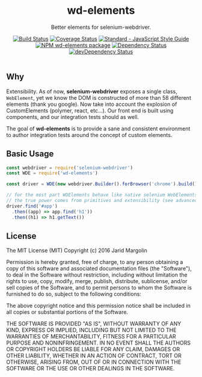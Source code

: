 <h1 align="center">wd-elements</h1>
<div align="center">
  <p>Better elements for selenium-webdriver.</p>
  <div>
  <a href="https://travis-ci.org/jaridmargolin/wd-elements"><img src="https://travis-ci.org/jaridmargolin/wd-elements.svg?branch=master" alt="Build Status"></a>
  <a href="https://coveralls.io/github/jaridmargolin/wd-elements?branch=master"><img src="https://coveralls.io/repos/github/jaridmargolin/wd-elements/badge.svg?branch=master" alt="Coverage Status"></a>
  <a href="http://standardjs.com/"><img src="https://img.shields.io/badge/code%20style-standard-brightgreen.svg" alt="Standard - JavaScript Style Guide"></a>
  </div>
  <div>
  <a href="https://npmjs.org/package/wd-elements"><img src="https://img.shields.io/npm/v/wd-elements.svg" alt="NPM wd-elements package"></a>
  <a href="https://david-dm.org/jaridmargolin/wd-elements"><img src="https://david-dm.org/jaridmargolin/wd-elements.svg" alt="Dependency Status"></a>
  <a href="https://david-dm.org/jaridmargolin/wd-elements#info=devDependencies"><img src="https://david-dm.org/jaridmargolin/wd-elements/dev-status.svg" alt="devDependency Status"></a>
  </div>
</div>
<br>

## Why

Extensibility. As of now, **selenium-webdriver** exposes a single class, `WebElement`, yet we know the DOM is constructed of more than 58 different elements (thank you google). Now take into account the explosion of CustomElements (polymer, react, etc...). Our front end is built using components, and our integration tests should as well.

The goal of **wd-elements** is to provide a sane and consistent environment to author integration tests around the concept of custom elements.

## Basic Usage

```js
const webdriver = require('selenium-webdriver')
const WDE = require('wd-elements')

const driver = WDE(new webdriver.Builder().forBrowser('chrome').build())

// for the most part WDElements behave like native selenium WebElements
// the true power comes from primitives and extensibility (see advanced usage)
driver.find('#app')
  .then((app) => app.find('h1'))
  .then((h1) => h1.getText())
```

## License

The MIT License (MIT) Copyright (c) 2016 Jarid Margolin

Permission is hereby granted, free of charge, to any person obtaining a copy of this software and associated documentation files (the "Software"), to deal in the Software without restriction, including without limitation the rights to use, copy, modify, merge, publish, distribute, sublicense, and/or sell copies of the Software, and to permit persons to whom the Software is furnished to do so, subject to the following conditions:

The above copyright notice and this permission notice shall be included in all copies or substantial portions of the Software.

THE SOFTWARE IS PROVIDED "AS IS", WITHOUT WARRANTY OF ANY KIND, EXPRESS OR IMPLIED, INCLUDING BUT NOT LIMITED TO THE WARRANTIES OF MERCHANTABILITY, FITNESS FOR A PARTICULAR PURPOSE AND NONINFRINGEMENT. IN NO EVENT SHALL THE AUTHORS OR COPYRIGHT HOLDERS BE LIABLE FOR ANY CLAIM, DAMAGES OR OTHER LIABILITY, WHETHER IN AN ACTION OF CONTRACT, TORT OR OTHERWISE, ARISING FROM, OUT OF OR IN CONNECTION WITH THE SOFTWARE OR THE USE OR OTHER DEALINGS IN THE SOFTWARE.
